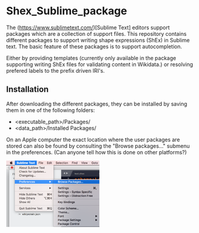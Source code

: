 # Shex_Sublime_package

The (https://www.sublimetext.com/)[Sublime Text] editors support packages which are a collection of support files. This repository contains different packages to support writing shape expressions (ShEx) in Sublime text. 
 The basic feature of these packages is to support autocompletion. 
 
Either by providing templates (currently only available in the package supporting writing ShEx files
for validating content in Wikidata.) or resolving prefered labels to the prefix driven IRI's. 

## Installation 
After downloading the different packages, they can be installed by saving them in one of the following folders: 

* <executable_path>/Packages/
* <data_path>/Installed Packages/

On an Apple computer the exact location where the user packages are stored can also be found by consulting the "Browse packages..." submenu in the preferences. (Can anyone tell how this is done on other platforms?)

<img src="./pix/packagePreferences.png" width="250">

